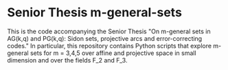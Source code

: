 # Senior Thesis m-general-sets

This is the code accompanying the Senior Thesis "On m-general sets in AG(k,q) and PG(k,q): Sidon sets, projective arcs and error-correcting codes."
In particular, this repository contains Python scripts that explore m-general sets for m = 3,4,5 over affine and projective space in small dimension and over the fields F_2 and F_3.
